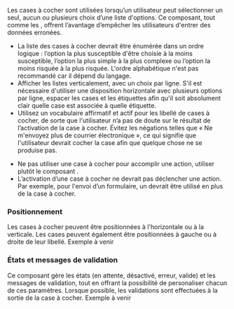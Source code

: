 Les cases à cocher sont utilisées lorsqu’un utilisateur peut sélectionner un seul, aucun ou plusieurs choix d’une liste d'options. Ce composant, tout comme les *<modul-go name="m-radio-group"></modul-go>*, offrent l’avantage d’empêcher les utilisateurs d'entrer des données erronées.

<modul-do>
    <ul>
        <li>La liste des cases à cocher devrait être énumérée dans un ordre logique&nbsp;: l’option la plus susceptible d'être choisie à la moins susceptible, l’option la plus simple à la plus complexe ou l’option la moins risquée à la plus risquée. L'ordre alphabétique n'est pas recommandé car il dépend du langage.</li>
        <li>Afficher les listes verticalement, avec un choix par ligne. S'il est nécessaire d'utiliser une disposition horizontale avec plusieurs options par ligne, espacer les cases et les étiquettes afin qu'il soit absolument clair quelle case est associée à quelle étiquette.</li>
        <li>Utilisez un vocabulaire affirmatif et actif pour les libellé de cases à cocher, de sorte que l'utilisateur n’a pas de doute sur le résultat de l’activation de la case à cocher. Évitez les négations telles que «&nbsp;Ne m'envoyez plus de courrier électronique&nbsp;», ce qui signifie que l'utilisateur devrait cocher la case afin que quelque chose ne se produise pas.</li>
    </ul>
</modul-do>

<modul-dont>
    <ul>
        <li>Ne pas utiliser une case à cocher pour accomplir une action, utiliser plutôt le composant <em><modul-go name="m-switch"></modul-go></em>.</li>
        <li>L’activation d’une case à cocher ne devrait pas déclencher une action. Par exemple, pour l'envoi d’un formulaire, un <em><modul-go name="m-button"></modul-go></em> devrait être utilisé en plus de la case à cocher.</li>
    </ul>
</modul-dont>

### Positionnement
Les cases à cocher peuvent être positionnées à l'horizontale ou à la verticale. Les cases peuvent également être positionnées à gauche ou à droite de leur libellé.
<m-message class="m-u--margin-top" skin="light" state="information">Exemple à venir</m-message>

### États et messages de validation
Ce composant gère les états (en attente, désactivé, erreur, valide) et les messages de validation, tout en offrant la possibilité de personaliser chacun de ces paramètres. Lorsque possible, les validations sont effectuées à la sortie de la case à cocher.
<m-message class="m-u--margin-top" skin="light" state="information">Exemple à venir</m-message>